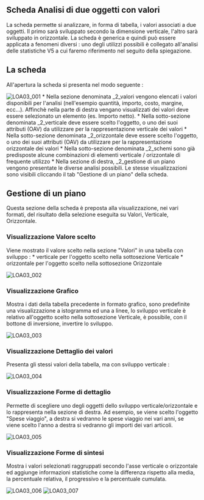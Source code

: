 ## Scheda Analisi di due oggetti con valori
La scheda permette si analizzare, in forma di tabella, i valori associati a due oggetti.
Il primo sarà sviluppato secondo la dimensione verticale, l'altro sarà sviluppato in orizzontale.
La scheda è generica e quindi può essere applicata a fenomeni diversi :  uno degli utilizzi possibili è collegato all'analisi delle statistiche V5 a cui faremo riferimento nel seguito della spiegazione.

## La scheda
All'apertura la scheda si presenta nel modo seguente : 

![LOA03_001](http://localhost:3000/immagini/MBDOC_OGG-V2LOCOSA03/LOA03_001.png)
 \* Nella sezione denominata _2_valori vengono elencati i valori disponibili per l'analisi (nell'esempio quantità, importo, costo, margine, ecc...). Affinchè nella parte di destra vengano visualizzati dei valori deve essere selezionato un elemento (es. Importo netto).
 \* Nella sotto-sezione denominata _2_verticale deve essere scelto l'oggetto, o uno dei suoi attributi (OAV) da utilizzare per la rappresentazione verticale dei valori
 \* Nella sotto-sezione denominata _2_orizzontale deve essere scelto l'oggetto, o uno dei suoi attributi (OAV) da utilizzare per la rappresentazione orizzontale dei valori
 \* Nella sotto-sezione denominata _2_schemi sono già predisposte alcune combinazioni di elementi verticale / orizzontale di frequente utilizzo
 \* Nella sezione di destra, _2_gestione di un piano vengono presentate le diverse analisi possibili. Le stesse visualizzazioni sono visibili cliccando il tab "Gestione di un piano" della scheda.

## Gestione di un piano
Questa sezione della scheda è preposta alla visualizzazione, nei vari formati, del risultato della selezione eseguita su Valori, Verticale, Orizzontale.

### Visualizzazione Valore scelto
Viene mostrato il valore scelto nella sezione "Valori" in una tabella con sviluppo : 
 \* verticale per l'oggetto scelto nella sottosezione Verticale
 \* orizzontale per l'oggetto scelto nella sottosezione Orizzontale

![LOA03_002](http://localhost:3000/immagini/MBDOC_OGG-V2LOCOSA03/LOA03_002.png)
### Visualizzazione Grafico
Mostra i dati della tabella precedente in formato grafico, sono predefinite una visualizzazione a istogramma ed una a linee, lo sviluppo verticale è relativo all'oggetto scelto nella sottosezione Verticale, è possibile, con il bottone di inversione, invertire lo sviluppo.

![LOA03_003](http://localhost:3000/immagini/MBDOC_OGG-V2LOCOSA03/LOA03_003.png)
### Visualizzazione Dettaglio dei valori
Presenta gli stessi valori della tabella, ma con sviluppo verticale : 

![LOA03_004](http://localhost:3000/immagini/MBDOC_OGG-V2LOCOSA03/LOA03_004.png)
### Visualizzazione Forme di dettaglio
Permette di scegliere uno degli oggetti dello sviluppo verticale/orizzontale e lo rappresenta nella sezione di destra.
Ad esempio, se viene scelto l'oggetto "Spese viaggio", a destra si vedranno le spese viaggio nei vari anni, se viene scelto l'anno a destra si vedranno gli importi dei vari articoli.

![LOA03_005](http://localhost:3000/immagini/MBDOC_OGG-V2LOCOSA03/LOA03_005.png)
### Visualizzazione Forme di sintesi
Mostra i valori selezionati raggruppati secondo l'asse verticale o orizzontale ed aggiunge informazioni statistiche come la differenza rispetto alla media, la percentuale relativa, il progressivo e la percentuale cumulata.

![LOA03_006](http://localhost:3000/immagini/MBDOC_OGG-V2LOCOSA03/LOA03_006.png)
![LOA03_007](http://localhost:3000/immagini/MBDOC_OGG-V2LOCOSA03/LOA03_007.png)